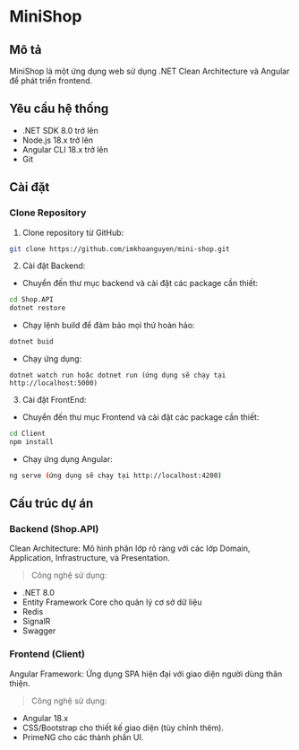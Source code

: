 # MiniShop

## Mô tả

MiniShop là một ứng dụng web sử dụng .NET Clean Architecture và Angular để phát triển frontend.

## Yêu cầu hệ thống

- .NET SDK 8.0 trở lên
- Node.js 18.x trở lên
- Angular CLI 18.x trở lên
- Git

## Cài đặt

### Clone Repository

1. Clone repository từ GitHub:

```sh
git clone https://github.com/imkhoanguyen/mini-shop.git
```

2. Cài đặt Backend:
- Chuyển đến thư mục backend và cài đặt các package cần thiết:
```sh
cd Shop.API
dotnet restore
```
- Chạy lệnh build để đảm bảo mọi thứ hoàn hảo:
```sh
dotnet buid
```
- Chạy ứng dụng:
```
dotnet watch run hoặc dotnet run (ứng dụng sẽ chạy tại http://localhost:5000)
```
3. Cài đặt FrontEnd:
- Chuyển đến thư mục Frontend và cài đặt các package cần thiết:
```sh
cd Client
npm install
```
- Chạy ứng dụng Angular:
```sh
ng serve (ứng dụng sẽ chạy tại http://localhost:4200)
```
## Cấu trúc dự án

### Backend (Shop.API)
Clean Architecture:
Mô hình phân lớp rõ ràng với các lớp Domain, Application, Infrastructure, và Presentation.

> Công nghệ sử dụng:

* .NET 8.0
* Entity Framework Core cho quản lý cơ sở dữ liệu
* Redis
* SignalR
* Swagger 
### Frontend (Client)
Angular Framework:
Ứng dụng SPA hiện đại với giao diện người dùng thân thiện.

> Công nghệ sử dụng:

* Angular 18.x
* CSS/Bootstrap cho thiết kế giao diện (tùy chỉnh thêm).
* PrimeNG cho các thành phần UI.
